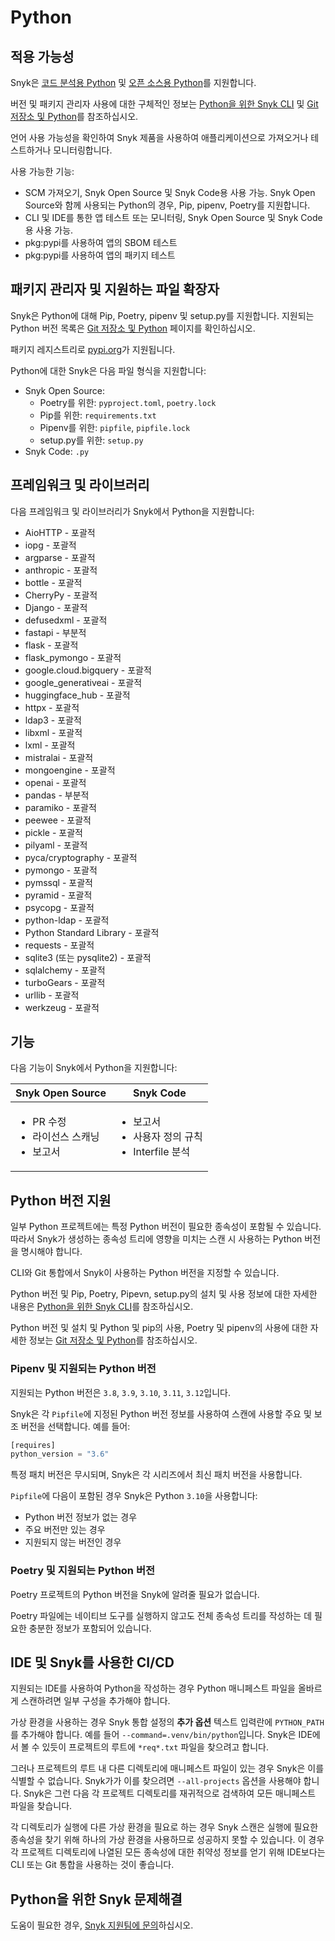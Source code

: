 # Python

## 적용 가능성

Snyk은 [코드 분석용 Python](python-for-code-analysis.md) 및 [오픈 소스용 Python](python-for-open-source.md)를 지원합니다.

버전 및 패키지 관리자 사용에 대한 구체적인 정보는 [Python을 위한 Snyk CLI](snyk-cli-for-python.md) 및 [Git 저장소 및 Python](git-repositories-and-python.md)를 참조하십시오.

언어 사용 가능성을 확인하여 Snyk 제품을 사용하여 애플리케이션으로 가져오거나 테스트하거나 모니터링합니다.

사용 가능한 기능:

* SCM 가져오기, Snyk Open Source 및 Snyk Code용 사용 가능. Snyk Open Source와 함께 사용되는 Python의 경우, Pip, pipenv, Poetry를 지원합니다.
* CLI 및 IDE를 통한 앱 테스트 또는 모니터링, Snyk Open Source 및 Snyk Code용 사용 가능.
* pkg:pypi를 사용하여 앱의 SBOM 테스트
* pkg:pypi를 사용하여 앱의 패키지 테스트

## 패키지 관리자 및 지원하는 파일 확장자

Snyk은 Python에 대해 Pip, Poetry, pipenv 및 setup.py를 지원합니다. 지원되는 Python 버전 목록은 [Git 저장소 및 Python](git-repositories-and-python.md) 페이지를 확인하십시오.

패키지 레지스트리로 [pypi.org](https://pypi.org/)가 지원됩니다.

Python에 대한 Snyk은 다음 파일 형식을 지원합니다:

* Snyk Open Source:
  * Poetry를 위한: `pyproject.toml`, `poetry.lock`
  * Pip를 위한: `requirements.txt`
  * Pipenv를 위한: `pipfile`, `pipfile.lock`
  * setup.py를 위한: `setup.py`
* Snyk Code: `.py`

## 프레임워크 및 라이브러리

다음 프레임워크 및 라이브러리가 Snyk에서 Python을 지원합니다:

* AioHTTP - 포괄적
* iopg - 포괄적
* argparse - 포괄적
* anthropic - 포괄적
* bottle - 포괄적
* CherryPy - 포괄적
* Django - 포괄적
* defusedxml - 포괄적
* fastapi - 부분적
* flask - 포괄적
* flask\_pymongo - 포괄적
* google.cloud.bigquery - 포괄적
* google\_generativeai - 포괄적
* huggingface\_hub - 포괄적
* httpx - 포괄적
* ldap3 - 포괄적
* libxml - 포괄적
* lxml - 포괄적
* mistralai - 포괄적
* mongoengine - 포괄적
* openai - 포괄적
* pandas - 부분적
* paramiko - 포괄적
* peewee - 포괄적
* pickle - 포괄적
* pilyaml - 포괄적
* pyca/cryptography - 포괄적
* pymongo - 포괄적
* pymssql - 포괄적
* pyramid - 포괄적
* psycopg - 포괄적
* python-ldap - 포괄적
* Python Standard Library - 포괄적
* requests - 포괄적
* sqlite3 (또는 pysqlite2) - 포괄적
* sqlalchemy - 포괄적
* turboGears - 포괄적
* urllib - 포괄적
* werkzeug - 포괄적

## 기능

다음 기능이 Snyk에서 Python을 지원합니다:

| Snyk Open Source                                     | Snyk Code                                                    |
| ---------------------------------------------------- | ------------------------------------------------------------ |
| <ul><li>PR 수정</li><li>라이선스 스캐닝</li><li>보고서</li></ul> | <ul><li>보고서</li><li>사용자 정의 규칙</li><li>Interfile 분석</li></ul> |

## Python 버전 지원

일부 Python 프로젝트에는 특정 Python 버전이 필요한 종속성이 포함될 수 있습니다. 따라서 Snyk가 생성하는 종속성 트리에 영향을 미치는 스캔 시 사용하는 Python 버전을 명시해야 합니다.

CLI와 Git 통합에서 Snyk이 사용하는 Python 버전을 지정할 수 있습니다.

Python 버전 및 Pip, Poetry, Pipevn, setup.py의 설치 및 사용 정보에 대한 자세한 내용은 [Python을 위한 Snyk CLI](snyk-cli-for-python.md)를 참조하십시오.

Python 버전 및 설치 및 Python 및 pip의 사용, Poetry 및 pipenv의 사용에 대한 자세한 정보는 [Git 저장소 및 Python](git-repositories-and-python.md)를 참조하십시오.

### Pipenv 및 지원되는 Python 버전

지원되는 Python 버전은 `3.8`, `3.9`, `3.10`, `3.11`, `3.12`입니다.

Snyk은 각 `Pipfile`에 지정된 Python 버전 정보를 사용하여 스캔에 사용할 주요 및 보조 버전을 선택합니다. 예를 들어:

```python
[requires]
python_version = "3.6"
```

특정 패치 버전은 무시되며, Snyk은 각 시리즈에서 최신 패치 버전을 사용합니다.

`Pipfile`에 다음이 포함된 경우 Snyk은 Python `3.10`을 사용합니다:

* Python 버전 정보가 없는 경우
* 주요 버전만 있는 경우
* 지원되지 않는 버전인 경우

### Poetry 및 지원되는 Python 버전

Poetry 프로젝트의 Python 버전을 Snyk에 알려줄 필요가 없습니다.

Poetry 파일에는 네이티브 도구를 실행하지 않고도 전체 종속성 트리를 작성하는 데 필요한 충분한 정보가 포함되어 있습니다.

## IDE 및 Snyk를 사용한 CI/CD

지원되는 IDE를 사용하여 Python을 작성하는 경우 Python 매니페스트 파일을 올바르게 스캔하려면 일부 구성을 추가해야 합니다.

가상 환경을 사용하는 경우 Snyk 통합 설정의 **추가 옵션** 텍스트 입력란에 `PYTHON_PATH`를 추가해야 합니다. 예를 들어 `--command=.venv/bin/python`입니다. Snyk은 IDE에서 볼 수 있듯이 프로젝트의 루트에 `*req*.txt` 파일을 찾으려고 합니다.

그러나 프로젝트의 루트 내 다른 디렉토리에 매니페스트 파일이 있는 경우 Snyk은 이를 식별할 수 없습니다. Snyk가가 이를 찾으려면 `--all-projects` 옵션을 사용해야 합니다. Snyk은 그런 다음 각 프로젝트 디렉토리를 재귀적으로 검색하여 모든 매니페스트 파일을 찾습니다.

각 디렉토리가 실행에 다른 가상 환경을 필요로 하는 경우 Snyk 스캔은 실행에 필요한 종속성을 찾기 위해 하나의 가상 환경을 사용하므로 성공하지 못할 수 있습니다. 이 경우 각 프로젝트 디렉토리에 나열된 모든 종속성에 대한 취약성 정보를 얻기 위해 IDE보다는 CLI 또는 Git 통합을 사용하는 것이 좋습니다.

## Python을 위한 Snyk 문제해결

도움이 필요한 경우, [Snyk 지원팀에 문의](https://support.snyk.io)하십시오.
